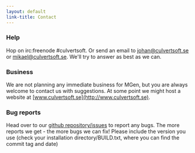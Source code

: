 ```yaml
---
layout: default
link-title: Contact
---
```


### Help

Hop on irc:freenode #culvertsoft. 
Or send an email to johan@culvertsoft.se or mikael@culvertsoft.se. We'll try to answer as best as we can.


### Business

We are not planning any immediate business for MGen, but you are always welcome to contact us with suggestions.
At some point we might host a website at [www.culvertsoft.se](http://www.culvertsoft.se). 


### Bug reports

Head over to our [github repository/issues](https://github.com/culvertsoft/mgen/issues) to report any bugs. The more reports we get - the more bugs we can fix! Please include the version you use (check your installation directory/BUILD.txt, where you can find the commit tag and date)


